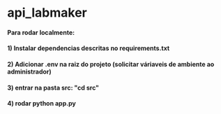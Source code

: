 # api_labmaker

#### Para rodar localmente:
#### 1) Instalar dependencias descritas no requirements.txt
#### 2) Adicionar .env na raiz do projeto (solicitar váriaveis de ambiente ao administrador)
#### 3) entrar na pasta src: "cd src"
#### 4) rodar python app.py
